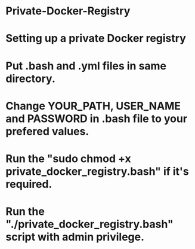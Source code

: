 # Private-Docker-Registry
# Setting up a private Docker registry
# Put .bash and .yml files in same directory.
# Change YOUR_PATH, USER_NAME and PASSWORD in .bash file to your prefered values.
# Run the "sudo chmod +x private_docker_registry.bash" if it's required.
# Run the "./private_docker_registry.bash" script with admin privilege.

